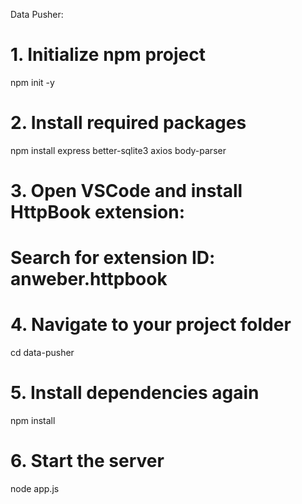 Data Pusher:
# 1. Initialize npm project
npm init -y

# 2. Install required packages
npm install express better-sqlite3 axios body-parser

# 3. Open VSCode and install HttpBook extension:
#    Search for extension ID: anweber.httpbook

# 4. Navigate to your project folder
cd data-pusher

# 5. Install dependencies again 
npm install

# 6. Start the server
node app.js
